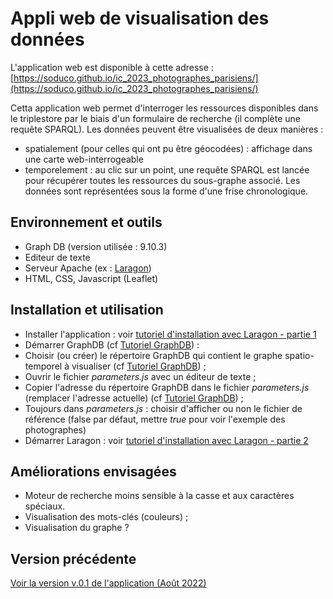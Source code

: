 # Appli web de visualisation des données

L'application web est disponible à cette adresse : [https://soduco.github.io/ic_2023_photographes_parisiens/](https://soduco.github.io/ic_2023_photographes_parisiens/)

Cetta application web permet d'interroger les ressources disponibles dans le triplestore par le biais d'un formulaire de recherche (il complète une requête SPARQL). 
Les données peuvent être visualisées de deux manières : 
* spatialement (pour celles qui ont pu être géocodées) : affichage dans une carte web-interrogeable
* temporelement : au clic sur un point, une requête SPARQL est lancée pour récupérer toutes les ressources du sous-graphe associé. Les données sont représentées sous la forme d'une frise chronologique.

## Environnement et outils

* Graph DB (version utilisée : 9.10.3)
* Editeur de texte
* Serveur Apache (ex : [Laragon](https://laragon.org/))
* HTML, CSS, Javascript (Leaflet)

## Installation et utilisation
* Installer l'application : voir [tutoriel d'installation avec Laragon - partie 1](https://github.com/solenn-tl/photographes_soduco/blob/main/doc/Tutoriel_Laragon.pdf)
* Démarrer GraphDB (cf [Tutoriel GraphDB](https://github.com/solenn-tl/photographes_soduco/blob/main/doc/Tutoriel_GraphDB.pdf)) : 
* Choisir (ou créer) le répertoire GraphDB qui contient le graphe spatio-temporel à visualiser (cf [Tutoriel GraphDB](https://github.com/solenn-tl/photographes_soduco/blob/main/doc/Tutoriel_GraphDB.pdf)) ;
* Ouvrir le fichier _parameters.js_ avec un éditeur de texte ;
* Copier l'adresse du répertoire GraphDB dans le fichier _parameters.js_ (remplacer l'adresse actuelle) (cf [Tutoriel GraphDB](https://github.com/solenn-tl/photographes_soduco/blob/main/doc/Tutoriel_GraphDB.pdf)) ;
* Toujours dans _parameters.js_ : choisir d'afficher ou non le fichier de référence (false par défaut, mettre _true_ pour voir l'exemple des photographes)
* Démarrer Laragon : voir [tutoriel d'installation avec Laragon - partie 2](https://github.com/solenn-tl/photographes_soduco/blob/main/doc/Tutoriel_Laragon.pdf)

## Améliorations envisagées

* Moteur de recherche moins sensible à la casse et aux caractères spéciaux.
* Visualisation des mots-clés (couleurs) ;
* Visualisation du graphe ?

## Version précédente

[Voir la version v.0.1 de l'application (Août 2022)](https://github.com/solenn-tl/stage_demo_photographes)
